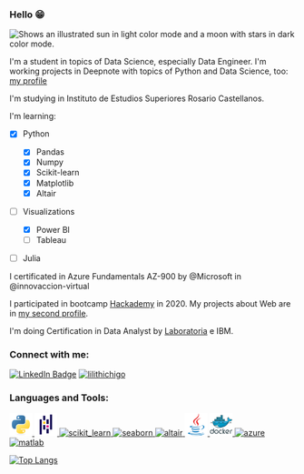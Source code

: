 ### Hello 😁

<picture>
  <source media="(prefers-color-scheme: dark)" srcset="https://octodex.github.com/images/stormtroopocat.png">
  <img alt="Shows an illustrated sun in light color mode and a moon with stars in dark color mode." src="https://octodex.github.com/octobiwan/" width="300px">
</picture>

I'm a student in topics of Data Science, especially Data Engineer. I'm working projects in Deepnote with topics of Python and Data Science, too: [my profile](https://deepnote.com/@taniaalexbm)


I'm studying in Instituto de Estudios Superiores Rosario Castellanos.

I'm learning:
- [x] Python
  - [x] Pandas
  - [x] Numpy
  - [x] Scikit-learn
  - [x] Matplotlib
  - [x] Altair
- [ ] Visualizations
  - [x] Power BI
  - [ ] Tableau
- [ ] Julia


I certificated in Azure Fundamentals AZ-900 by @Microsoft in @innovaccion-virtual


I participated in bootcamp [Hackademy](https://hackademy.lat/) in 2020.
My projects about Web are in [my second profile](https://github.com/AlexBM45).


I'm doing Certification in Data Analyst by [Laboratoria](https://www.laboratoria.la/) e IBM.

<h3 align="left">Connect with me:</h3>
<p align="left">
<a href="https://www.linkedin.com/in/alejandrabm/"><img src="https://img.shields.io/badge/LinkedIn-blue?style=for-the-badge&logo=linkedin&logoColor=white" alt="LinkedIn Badge"/></a>
<a href="https://twitter.com/lilithichigo" target="blank"><img src="https://img.shields.io/twitter/follow/lilithichigo?logo=twitter&style=for-the-badge" alt="lilithichigo" /></a> </p>

<h3 align="left">Languages and Tools:</h3>
<a href="https://www.python.org" target="_blank" rel="noreferrer"> <img src="https://raw.githubusercontent.com/devicons/devicon/master/icons/python/python-original.svg" alt="python" width="40" height="40"/> </a>
<a href="https://pandas.pydata.org/" target="_blank" rel="noreferrer"> <img src="https://raw.githubusercontent.com/devicons/devicon/2ae2a900d2f041da66e950e4d48052658d850630/icons/pandas/pandas-original.svg" alt="pandas" width="40" height="40"/> </a>
<a href="https://scikit-learn.org/" target="_blank" rel="noreferrer"> <img src="https://upload.wikimedia.org/wikipedia/commons/0/05/Scikit_learn_logo_small.svg" alt="scikit_learn" width="40" height="40"/> </a> 
<a href="https://seaborn.pydata.org/" target="_blank" rel="noreferrer"> <img src="https://seaborn.pydata.org/_images/logo-mark-lightbg.svg" alt="seaborn" width="40" height="40"/> </a>
<a href="https://altair-viz.github.io/index.html" target="_blank" rel="noreferrer"> <img src="https://altair-viz.github.io/_static/altair-logo-light.png" alt="altair" width="40" height="40"/> </a>
<a href="https://www.java.com" target="_blank" rel="noreferrer"> <img src="https://raw.githubusercontent.com/devicons/devicon/master/icons/java/java-original.svg" alt="java" width="40" height="40"/> </a>
<a href="https://www.docker.com/" target="_blank" rel="noreferrer"> <img src="https://raw.githubusercontent.com/devicons/devicon/master/icons/docker/docker-original-wordmark.svg" alt="docker" width="40" height="40"/>
<a href="https://azure.microsoft.com/en-in/" target="_blank"> <img src="https://www.vectorlogo.zone/logos/microsoft_azure/microsoft_azure-icon.svg" alt="azure" width="40" height="40"/> </a>
<a href="https://www.mathworks.com/" target="_blank"> <img src="https://upload.wikimedia.org/wikipedia/commons/2/21/Matlab_Logo.png" alt="matlab" width="40" height="40"/> </a></p>

[![Top Langs](https://github-readme-stats.vercel.app/api/top-langs/?username=TaniaAlexBM&theme=highcontrast&layout=compact&hide_border=TRUE)](https://github.com/anuraghazra/github-readme-stats)
<!--
**TaniaAlexBM/TaniaAlexBM** is a ✨ _special_ ✨ repository because its `README.md` (this file) appears on your GitHub profile.

Here are some ideas to get you started:

- 🔭 I’m currently working on ...
- 🌱 I’m currently learning ...
- 👯 I’m looking to collaborate on ...
- 🤔 I’m looking for help with ...
- 💬 Ask me about ...
- 📫 How to reach me: ...
- 😄 Pronouns: ...
- ⚡ Fun fact: ...
-->
